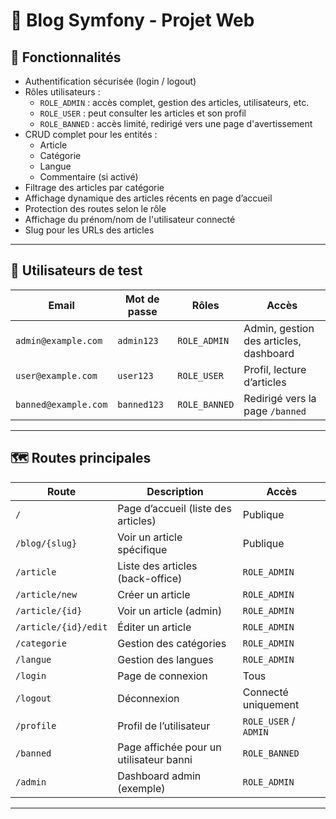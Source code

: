 # 📰 Blog Symfony - Projet Web

## 🚀 Fonctionnalités

- Authentification sécurisée (login / logout)
- Rôles utilisateurs :
  - `ROLE_ADMIN` : accès complet, gestion des articles, utilisateurs, etc.
  - `ROLE_USER` : peut consulter les articles et son profil
  - `ROLE_BANNED` : accès limité, redirigé vers une page d'avertissement
- CRUD complet pour les entités :
  - Article
  - Catégorie
  - Langue
  - Commentaire (si activé)
- Filtrage des articles par catégorie
- Affichage dynamique des articles récents en page d’accueil
- Protection des routes selon le rôle
- Affichage du prénom/nom de l'utilisateur connecté
- Slug pour les URLs des articles

---

## 👤 Utilisateurs de test

| Email                | Mot de passe | Rôles           | Accès                                         |
|---------------------|--------------|------------------|-----------------------------------------------|
| `admin@example.com` | `admin123`   | `ROLE_ADMIN`     | Admin, gestion des articles, dashboard        |
| `user@example.com`  | `user123`    | `ROLE_USER`      | Profil, lecture d’articles                    |
| `banned@example.com`| `banned123`  | `ROLE_BANNED`    | Redirigé vers la page `/banned`               |

---

## 🗺️ Routes principales

| Route                       | Description                               | Accès              |
|----------------------------|-------------------------------------------|---------------------|
| `/`                        | Page d’accueil (liste des articles)       | Publique            |
| `/blog/{slug}`             | Voir un article spécifique                | Publique            |
| `/article`                 | Liste des articles (back-office)          | `ROLE_ADMIN`        |
| `/article/new`             | Créer un article                          | `ROLE_ADMIN`        |
| `/article/{id}`            | Voir un article (admin)                   | `ROLE_ADMIN`        |
| `/article/{id}/edit`       | Éditer un article                         | `ROLE_ADMIN`        |
| `/categorie`               | Gestion des catégories                    | `ROLE_ADMIN`        |
| `/langue`                  | Gestion des langues                       | `ROLE_ADMIN`        |
| `/login`                   | Page de connexion                         | Tous                |
| `/logout`                  | Déconnexion                               | Connecté uniquement |
| `/profile`                 | Profil de l’utilisateur                   | `ROLE_USER` / `ADMIN` |
| `/banned`                  | Page affichée pour un utilisateur banni  | `ROLE_BANNED`       |
| `/admin`                   | Dashboard admin (exemple)                 | `ROLE_ADMIN`        |

---

